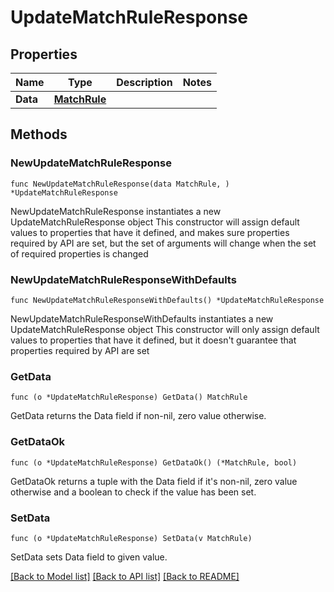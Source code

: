 # UpdateMatchRuleResponse

## Properties

Name | Type | Description | Notes
------------ | ------------- | ------------- | -------------
**Data** | [**MatchRule**](MatchRule.md) |  | 

## Methods

### NewUpdateMatchRuleResponse

`func NewUpdateMatchRuleResponse(data MatchRule, ) *UpdateMatchRuleResponse`

NewUpdateMatchRuleResponse instantiates a new UpdateMatchRuleResponse object
This constructor will assign default values to properties that have it defined,
and makes sure properties required by API are set, but the set of arguments
will change when the set of required properties is changed

### NewUpdateMatchRuleResponseWithDefaults

`func NewUpdateMatchRuleResponseWithDefaults() *UpdateMatchRuleResponse`

NewUpdateMatchRuleResponseWithDefaults instantiates a new UpdateMatchRuleResponse object
This constructor will only assign default values to properties that have it defined,
but it doesn't guarantee that properties required by API are set

### GetData

`func (o *UpdateMatchRuleResponse) GetData() MatchRule`

GetData returns the Data field if non-nil, zero value otherwise.

### GetDataOk

`func (o *UpdateMatchRuleResponse) GetDataOk() (*MatchRule, bool)`

GetDataOk returns a tuple with the Data field if it's non-nil, zero value otherwise
and a boolean to check if the value has been set.

### SetData

`func (o *UpdateMatchRuleResponse) SetData(v MatchRule)`

SetData sets Data field to given value.



[[Back to Model list]](../README.md#documentation-for-models) [[Back to API list]](../README.md#documentation-for-api-endpoints) [[Back to README]](../README.md)


